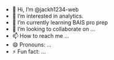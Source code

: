- 👋 Hi, I’m @jackh1234-web
- 👀 I’m interested in analytics.
- 🌱 I’m currently learning BAIS pro prep
- 💞️ I’m looking to collaborate on ...
- 📫 How to reach me ...
- 😄 Pronouns: ...
- ⚡ Fun fact: ...

<!---
jackh1234-web/jackh1234-web is a ✨ special ✨ repository because its `README.md` (this file) appears on your GitHub profile.
You can click the Preview link to take a look at your changes.
--->
